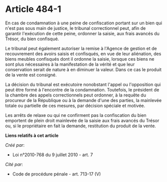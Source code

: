 # Article 484-1

En cas de condamnation à une peine de confiscation portant sur un bien qui n'est pas sous main de justice, le tribunal
correctionnel peut, afin de garantir l'exécution de cette peine, ordonner la saisie, aux frais avancés du Trésor, du bien
confisqué. 

Le tribunal peut également autoriser la remise à l'Agence de gestion et de recouvrement des avoirs saisis et confisqués, en
vue de leur aliénation, des biens meubles confisqués dont il ordonne la saisie, lorsque ces biens ne sont plus nécessaires à
la manifestation de la vérité et que leur conservation serait de nature à en diminuer la valeur. Dans ce cas le produit de la
vente est consigné. 

La décision du tribunal est exécutoire nonobstant l'appel ou l'opposition qui peut être formé à l'encontre de la
condamnation. Toutefois, le président de la chambre des appels correctionnels peut ordonner, à la requête du procureur de la
République ou à la demande d'une des parties, la mainlevée totale ou partielle de ces mesures, par décision spéciale et
motivée. 

Les arrêts de relaxe ou qui ne confirment pas la confiscation du bien emportent de plein droit mainlevée de la saisie aux
frais avancés du Trésor ou, si le propriétaire en fait la demande, restitution du produit de la vente.

**Liens relatifs à cet article**

_Créé par_:

  - Loi n°2010-768 du 9 juillet 2010 - art. 7

_Cité par_:

  - Code de procédure pénale - art. 713-17 (V)
